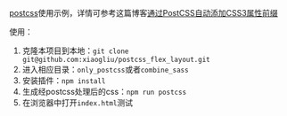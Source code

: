 [postcss](https://github.com/postcss/postcss)使用示例，详情可参考这篇博客[通过PostCSS自动添加CSS3属性前缀](http://xiaogliu.github.io/2017/07/19/%E9%80%9A%E8%BF%87PostCSS%E8%87%AA%E5%8A%A8%E6%B7%BB%E5%8A%A0CSS3%E5%B1%9E%E6%80%A7%E5%89%8D%E7%BC%80/)

使用：   

1. 克隆本项目到本地：`git clone git@github.com:xiaogliu/postcss_flex_layout.git`
2. 进入相应目录：`only_postcss`或者`combine_sass`
3. 安装插件：`npm install`   
4. 生成经postcss处理后的css：`npm run postcss`
5. 在浏览器中打开`index.html`测试